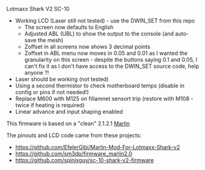 Lotmaxx Shark V2 SC-10


* Working LCD (Laser still not tested) - use the DWIN_SET from this repo
    * The screen now defaults to English
    * Adjusted ABL (UBL) to show the output to the console (and auto-save the mesh)
    * Zoffset in all screens now shows 3 decimal points
    * Zoffset in ABL menu now moves in 0.05 and 0.01 as I wanted the granularity on this screen - despite the buttons saying 0.1 and 0.05, I can't fix it as I don't have access to the DWIN_SET source code, help anyone ?!
* Laser should be working (not tested)
* Using a second thermistor to check motherboard temps (disable in config or pins if not needed!)
* Replace M600 with M125 on fillamnet sensort trip (restore with M108 - twice if heating is required)
* Linear advance and input shaping enabled

This firmware is based on a "clean" 2.1.2.1 [Marlin](https://github.com/MarlinFirmware/)

The pinouts and LCD code came from these projects:   
* https://github.com/EfelerGibi/Marlin-Mod-For-Lotmaxx-Shark-v2 
* https://github.com/sm3dp/firmware_marlin2.0 
* https://github.com/spinixguy/sc-10-shark-v2-firmware
